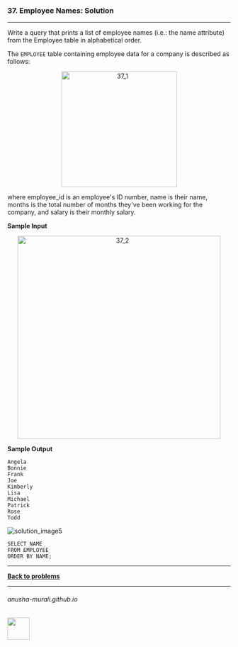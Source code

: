 ### 37. Employee Names: Solution

---
Write a query that prints a list of employee names (i.e.: the name attribute) 
from the Employee table in alphabetical order.
 
The `EMPLOYEE` table containing employee data for a company is described as follows:

<p align="center">
<img width="261" alt="37_1" src="https://github.com/user-attachments/assets/6d1c5bd1-4d56-47a4-92b6-2d1c3497f47b" />
</p>

where employee_id is an employee's ID number, name is their name, months is the total number of months they've been working for the company, and salary is their monthly salary.

**Sample Input**

<p align="center">
<img width="458" alt="37_2" src="https://github.com/user-attachments/assets/112fbcbe-f818-411a-ab24-add358384cd2" />
</p>

**Sample Output**

```
Angela
Bonnie
Frank
Joe
Kimberly
Lisa
Michael
Patrick
Rose
Todd
```

![solution_image5](https://github.com/user-attachments/assets/82f796e0-28cb-4ef0-bcdc-1a701ce7db53)

```
SELECT NAME
FROM EMPLOYEE
ORDER BY NAME;
```

---

**[Back to problems](./problems.md)**

* * *
###### anusha-murali.github.io

<img src="https://github.com/anusha-murali/anusha-murali.github.io/assets/111596338/639243aa-2857-4595-a65a-7852762bb002" width="50" height="50"/>
